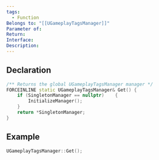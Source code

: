 ```yaml
---
tags:
  - Function
Belongs to: "[[UGameplayTagsManager]]"
Parameter of: 
Return: 
Interface: 
Description:
---
```


## Declaration

```cpp
/** Returns the global UGameplayTagsManager manager */ 
FORCEINLINE static UGameplayTagsManager& Get() { 	
	if (SingletonManager == nullptr) 	{ 		
		InitializeManager(); 	
	}  	
	return *SingletonManager; 
}
```

## Example

```cpp
UGameplayTagsManager::Get();
```